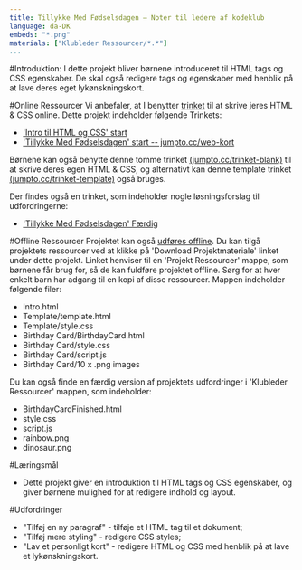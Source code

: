```yaml
---
title: Tillykke Med Fødselsdagen — Noter til ledere af kodeklub
language: da-DK
embeds: "*.png"
materials: ["Klubleder Ressourcer/*.*"]
...
```


#Introduktion:
I dette projekt bliver børnene introduceret til HTML tags og CSS egenskaber. De skal også redigere tags og egenskaber med henblik på at lave deres eget lykønskningskort. 

#Online Ressourcer
Vi anbefaler, at I benytter [trinket](https://trinket.io/) til at skrive jeres HTML & CSS online. Dette projekt indeholder følgende Trinkets: 
 
+ ['Intro til HTML og CSS' start](https://trinket.io/html/efe71ccab3)
+ ['Tillykke Med Fødselsdagen' start  -- jumpto.cc/web-kort](https://trinket.io/html/f7a6270b15) 

Børnene kan også benytte denne tomme trinket [(jumpto.cc/trinket-blank)](http://jumpto.cc/trinket-blank) til at skrive deres egen HTML & CSS, og alternativt kan denne template trinket [(jumpto.cc/trinket-template)](http://jumpto.cc/trinket-template) også bruges.

Der findes også en trinket, som indeholder nogle løsningsforslag til udfordringerne: 

+ ['Tillykke Med Fødselsdagen' Færdig](https://trinket.io/html/bba4659c0e)

#Offline Ressourcer
Projektet kan også [udføres offline](../html-css.html). Du kan tilgå projektets ressourcer ved at klikke på 'Download Projektmateriale' linket under dette projekt. Linket henviser til en 'Projekt Ressourcer' mappe, som børnene får brug for, så de kan fuldføre projektet offline. Sørg for at hver enkelt barn har adgang til en kopi af disse ressourcer. Mappen indeholder følgende filer:

+ Intro.html
+ Template/template.html
+ Template/style.css
+ Birthday Card/BirthdayCard.html
+ Birthday Card/style.css
+ Birthday Card/script.js
+ Birthday Card/10 x .png images

Du kan også finde en færdig version af projektets udfordringer i 'Klubleder Ressourcer' mappen, som indeholder: 

+ BirthdayCardFinished.html
+ style.css
+ script.js
+ rainbow.png
+ dinosaur.png

#Læringsmål
+ Dette projekt giver en introduktion til HTML tags og CSS egenskaber, og giver børnene mulighed for at redigere indhold og layout. 

#Udfordringer
+ "Tilføj en ny paragraf" - tilføje et HTML tag til et dokument; 
+ "Tilføj mere styling" - redigere CSS styles;
+ "Lav et personligt kort" - redigere HTML og CSS med henblik på at lave et lykønskningskort.
